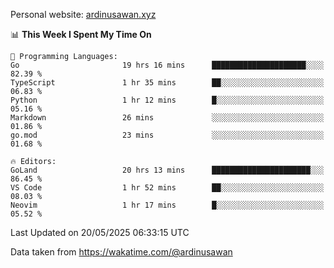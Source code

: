 Personal website: [ardinusawan.xyz](https://ardinusawan.xyz)

<!--START_SECTION:waka-->
📊 **This Week I Spent My Time On** 

```text
💬 Programming Languages: 
Go                       19 hrs 16 mins      █████████████████████░░░░   82.39 % 
TypeScript               1 hr 35 mins        ██░░░░░░░░░░░░░░░░░░░░░░░   06.83 % 
Python                   1 hr 12 mins        █░░░░░░░░░░░░░░░░░░░░░░░░   05.16 % 
Markdown                 26 mins             ░░░░░░░░░░░░░░░░░░░░░░░░░   01.86 % 
go.mod                   23 mins             ░░░░░░░░░░░░░░░░░░░░░░░░░   01.68 % 

🔥 Editors: 
GoLand                   20 hrs 13 mins      ██████████████████████░░░   86.45 % 
VS Code                  1 hr 52 mins        ██░░░░░░░░░░░░░░░░░░░░░░░   08.03 % 
Neovim                   1 hr 17 mins        █░░░░░░░░░░░░░░░░░░░░░░░░   05.52 % 
```


 Last Updated on 20/05/2025 06:33:15 UTC
<!--END_SECTION:waka-->
Data taken from https://wakatime.com/@ardinusawan
